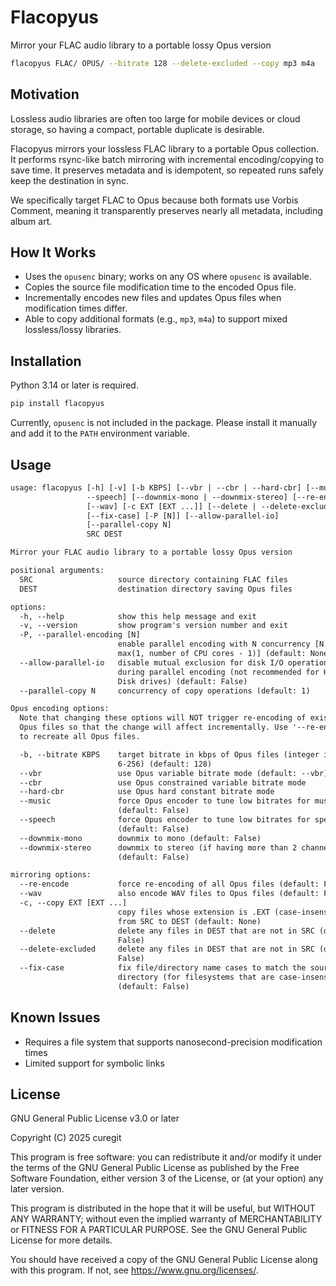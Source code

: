 # Flacopyus

Mirror your FLAC audio library to a portable lossy Opus version

```sh
flacopyus FLAC/ OPUS/ --bitrate 128 --delete-excluded --copy mp3 m4a
```

## Motivation

Lossless audio libraries are often too large for mobile devices or cloud storage, so having a compact, portable duplicate is desirable.

Flacopyus mirrors your lossless FLAC library to a portable Opus collection.
It performs rsync-like batch mirroring with incremental encoding/copying to save time.
It preserves metadata and is idempotent, so repeated runs safely keep the destination in sync.

We specifically target FLAC to Opus because both formats use Vorbis Comment, meaning it transparently preserves nearly all metadata, including album art.

## How It Works

- Uses the `opusenc` binary; works on any OS where `opusenc` is available.
- Copies the source file modification time to the encoded Opus file.
- Incrementally encodes new files and updates Opus files when modification times differ.
- Able to copy additional formats (e.g., `mp3`, `m4a`) to support mixed lossless/lossy libraries.

## Installation

Python 3.14 or later is required.

```sh
pip install flacopyus
```

Currently, `opusenc` is not included in the package.
Please install it manually and add it to the `PATH` environment variable.

## Usage

```txt
usage: flacopyus [-h] [-v] [-b KBPS] [--vbr | --cbr | --hard-cbr] [--music |
                 --speech] [--downmix-mono | --downmix-stereo] [--re-encode]
                 [--wav] [-c EXT [EXT ...]] [--delete | --delete-excluded]
                 [--fix-case] [-P [N]] [--allow-parallel-io]
                 [--parallel-copy N]
                 SRC DEST

Mirror your FLAC audio library to a portable lossy Opus version

positional arguments:
  SRC                   source directory containing FLAC files
  DEST                  destination directory saving Opus files

options:
  -h, --help            show this help message and exit
  -v, --version         show program's version number and exit
  -P, --parallel-encoding [N]
                        enable parallel encoding with N concurrency [N =
                        max(1, number of CPU cores - 1)] (default: None)
  --allow-parallel-io   disable mutual exclusion for disk I/O operations
                        during parallel encoding (not recommended for Hard
                        Disk drives) (default: False)
  --parallel-copy N     concurrency of copy operations (default: 1)

Opus encoding options:
  Note that changing these options will NOT trigger re-encoding of existing
  Opus files so that the change will affect incrementally. Use '--re-encode'
  to recreate all Opus files.

  -b, --bitrate KBPS    target bitrate in kbps of Opus files (integer in
                        6-256) (default: 128)
  --vbr                 use Opus variable bitrate mode (default: --vbr)
  --cbr                 use Opus constrained variable bitrate mode
  --hard-cbr            use Opus hard constant bitrate mode
  --music               force Opus encoder to tune low bitrates for music
                        (default: False)
  --speech              force Opus encoder to tune low bitrates for speech
                        (default: False)
  --downmix-mono        downmix to mono (default: False)
  --downmix-stereo      downmix to stereo (if having more than 2 channels)
                        (default: False)

mirroring options:
  --re-encode           force re-encoding of all Opus files (default: False)
  --wav                 also encode WAV files to Opus files (default: False)
  -c, --copy EXT [EXT ...]
                        copy files whose extension is .EXT (case-insensitive)
                        from SRC to DEST (default: None)
  --delete              delete any files in DEST that are not in SRC (default:
                        False)
  --delete-excluded     delete any files in DEST that are not in SRC (default:
                        False)
  --fix-case            fix file/directory name cases to match the source
                        directory (for filesystems that are case-insensitive)
                        (default: False)
```

## Known Issues

- Requires a file system that supports nanosecond-precision modification times
- Limited support for symbolic links

## License

GNU General Public License v3.0 or later

Copyright (C) 2025 curegit

This program is free software: you can redistribute it and/or modify it under the terms of the GNU General Public License as published by the Free Software Foundation, either version 3 of the License, or (at your option) any later version.

This program is distributed in the hope that it will be useful, but WITHOUT ANY WARRANTY; without even the implied warranty of MERCHANTABILITY or FITNESS FOR A PARTICULAR PURPOSE.
See the GNU General Public License for more details.

You should have received a copy of the GNU General Public License along with this program.
If not, see <https://www.gnu.org/licenses/>.
